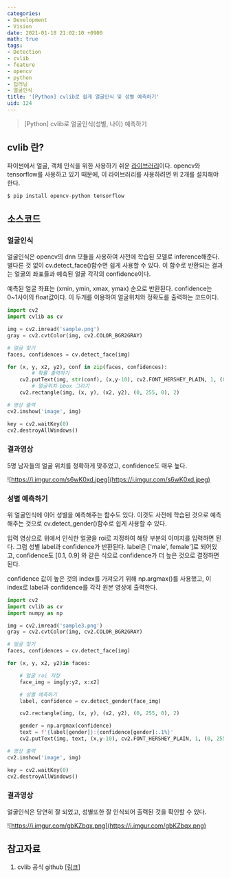 ```yaml
---
categories:
- Development
- Vision
date: 2021-01-18 21:02:10 +0900
math: true
tags:
- Detection
- cvlib
- feature
- opencv
- python
- 딥러닝
- 얼굴인식
title: '[Python] cvlib로 쉽게 얼굴인식 및 성별 예측하기'
uid: 124
---
```


> [Python] cvlib로 얼굴인식(성별, 나이) 예측하기
> 

## cvlib 란?

파이썬에서 얼굴, 객체 인식을 위한 사용하기 쉬운 [라이브러리](https://github.com/arunponnusamy/cvlib)이다. opencv와 tensorflow를 사용하고 있기 때문에, 이 라이브러리를 사용하려면 위 2개를 설치해야 한다.

```python
$ pip install opencv-python tensorflow
```

## 소스코드

### 얼굴인식

얼굴인식은 opencv의 dnn 모듈을 사용하여 사전에 학습된 모델로 inference해준다. 별다른 것 없이 cv.detect_face()함수면 쉽게 사용할 수 있다. 이 함수로 반환되는 결과는 얼굴의 좌표들과 예측된 얼굴 각각의 confidence이다. 

예측된 얼굴 좌표는 (xmin, ymin, xmax, ymax) 순으로 반환된다. confidence는 0~1사이의 float값이다.
이 두개를 이용하여 얼굴위치와 정확도를 출력하는 코드이다.

```python
import cv2
import cvlib as cv

img = cv2.imread('sample.png')
gray = cv2.cvtColor(img, cv2.COLOR_BGR2GRAY)

# 얼굴 찾기
faces, confidences = cv.detect_face(img)

for (x, y, x2, y2), conf in zip(faces, confidences):
		# 확률 출력하기
    cv2.putText(img, str(conf), (x,y-10), cv2.FONT_HERSHEY_PLAIN, 1, (0, 255, 0), 1)
		# 얼굴위치 bbox 그리기
    cv2.rectangle(img, (x, y), (x2, y2), (0, 255, 0), 2)

# 영상 출력
cv2.imshow('image', img)

key = cv2.waitKey(0)
cv2.destroyAllWindows()
```

### 결과영상

5명 남자들의 얼굴 위치를 정확하게 맞추었고, confidence도 매우 높다.

![https://i.imgur.com/s6wK0xd.jpeg](https://i.imgur.com/s6wK0xd.jpeg)

### 성별 예측하기

위 얼굴인식에 이어 성별을 예측해주는 함수도 있다. 이것도 사전에 학습된 것으로 예측해주는 것으로 cv.detect_gender()함수로 쉽게 사용할 수 있다.

입력 영상으로 위에서 인식한 얼굴을 roi로 지정하여 해당 부분의 이미지를 입력하면 된다. 그럼 성별 label과 confidence가 반환된다. label은 ['male', female']로 되어있고, confidence도 [0.1, 0.9] 와 같은 식으로 confidence가 더 높은 것으로 결정하면 된다.

confidence 값이 높은 것의 index를 가져오기 위해 np.argmax()를 사용했고, 이 index로 label과 confidence를 각각 원본 영상에 출력한다.

```python
import cv2
import cvlib as cv
import numpy as np

img = cv2.imread('sample3.png')
gray = cv2.cvtColor(img, cv2.COLOR_BGR2GRAY)

# 얼굴 찾기
faces, confidences = cv.detect_face(img)

for (x, y, x2, y2)in faces:

    # 얼굴 roi 지정
    face_img = img[y:y2, x:x2]

    # 성별 예측하기
    label, confidence = cv.detect_gender(face_img)

    cv2.rectangle(img, (x, y), (x2, y2), (0, 255, 0), 2)

    gender = np.argmax(confidence)
    text = f'{label[gender]}:{confidence[gender]:.1%}'
    cv2.putText(img, text, (x,y-10), cv2.FONT_HERSHEY_PLAIN, 1, (0, 255, 0), 1)

# 영상 출력
cv2.imshow('image', img)

key = cv2.waitKey(0)
cv2.destroyAllWindows()
```

### 결과영상

얼굴인식은 당연히 잘 되었고, 성별또한 잘 인식되어 출력된 것을 확인할 수 있다.

![https://i.imgur.com/gbKZbqx.png](https://i.imgur.com/gbKZbqx.png)

## 참고자료

1. cvlib 공식 github [[링크](https://github.com/arunponnusamy/cvlib)]